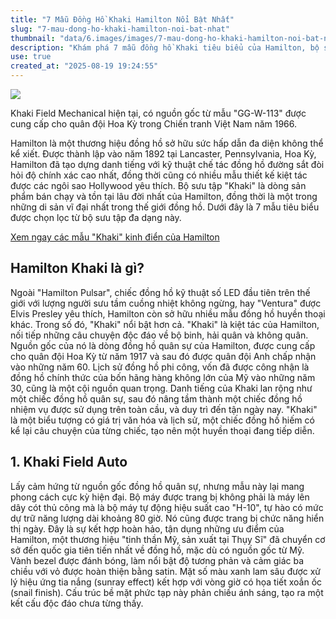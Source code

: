 ```yaml
---
title: "7 Mẫu Đồng Hồ Khaki Hamilton Nổi Bật Nhất"
slug: "7-mau-dong-ho-khaki-hamilton-noi-bat-nhat"
thumbnail: "data/6.images/images/7-mau-dong-ho-khaki-hamilton-noi-bat-nhat.webp"
description: "Khám phá 7 mẫu đồng hồ Khaki tiêu biểu của Hamilton, bộ sưu tập huyền thoại có nguồn gốc quân sự, kết hợp tinh thần Mỹ và chất lượng Thụy Sĩ."
use: true
created_at: "2025-08-19 19:24:55"
---
```


![](/images/20250819-00010003-penonline-000-1-view.webp)

Khaki Field Mechanical hiện tại, có nguồn gốc từ mẫu "GG-W-113" được cung cấp cho quân đội Hoa Kỳ trong Chiến tranh Việt Nam năm 1966.

Hamilton là một thương hiệu đồng hồ sở hữu sức hấp dẫn đa diện không thể kể xiết. Được thành lập vào năm 1892 tại Lancaster, Pennsylvania, Hoa Kỳ, Hamilton đã tạo dựng danh tiếng với kỹ thuật chế tác đồng hồ đường sắt đòi hỏi độ chính xác cao nhất, đồng thời cũng có nhiều mẫu thiết kế kiệt tác được các ngôi sao Hollywood yêu thích. Bộ sưu tập "Khaki" là dòng sản phẩm bán chạy và tồn tại lâu đời nhất của Hamilton, đồng thời là một trong những di sản vĩ đại nhất trong thế giới đồng hồ. Dưới đây là 7 mẫu tiêu biểu được chọn lọc từ bộ sưu tập đa dạng này.

[Xem ngay các mẫu "Khaki" kinh điển của Hamilton](https://www.pen-online.jp/article/019183.html?page=1)

## Hamilton Khaki là gì?

Ngoài "Hamilton Pulsar", chiếc đồng hồ kỹ thuật số LED đầu tiên trên thế giới với lượng người sưu tầm cuồng nhiệt không ngừng, hay "Ventura" được Elvis Presley yêu thích, Hamilton còn sở hữu nhiều mẫu đồng hồ huyền thoại khác. Trong số đó, "Khaki" nổi bật hơn cả. "Khaki" là kiệt tác của Hamilton, nối tiếp những câu chuyện độc đáo về bộ binh, hải quân và không quân. Nguồn gốc của nó là dòng đồng hồ quân sự của Hamilton, được cung cấp cho quân đội Hoa Kỳ từ năm 1917 và sau đó được quân đội Anh chấp nhận vào những năm 60. Lịch sử đồng hồ phi công, vốn đã được công nhận là đồng hồ chính thức của bốn hãng hàng không lớn của Mỹ vào những năm 30, cũng là một cội nguồn quan trọng. Danh tiếng của Khaki lan rộng như một chiếc đồng hồ quân sự, sau đó nâng tầm thành một chiếc đồng hồ nhiệm vụ được sử dụng trên toàn cầu, và duy trì đến tận ngày nay. "Khaki" là một biểu tượng có giá trị văn hóa và lịch sử, một chiếc đồng hồ hiếm có kể lại câu chuyện của từng chiếc, tạo nên một huyền thoại đang tiếp diễn.

## 1. Khaki Field Auto

Lấy cảm hứng từ nguồn gốc đồng hồ quân sự, nhưng mẫu này lại mang phong cách cực kỳ hiện đại. Bộ máy được trang bị không phải là máy lên dây cót thủ công mà là bộ máy tự động hiệu suất cao "H-10", tự hào có mức dự trữ năng lượng dài khoảng 80 giờ. Nó cũng được trang bị chức năng hiển thị ngày. Đây là sự kết hợp hoàn hảo, tận dụng những ưu điểm của Hamilton, một thương hiệu "tinh thần Mỹ, sản xuất tại Thụy Sĩ" đã chuyển cơ sở đến quốc gia tiên tiến nhất về đồng hồ, mặc dù có nguồn gốc từ Mỹ. Vành bezel được đánh bóng, làm nổi bật độ tương phản và cảm giác ba chiều với vỏ được hoàn thiện bằng satin. Mặt số màu xanh lam sâu được xử lý hiệu ứng tia nắng (sunray effect) kết hợp với vòng giờ có họa tiết xoắn ốc (snail finish). Cấu trúc bề mặt phức tạp này phản chiếu ánh sáng, tạo ra một kết cấu độc đáo chưa từng thấy.